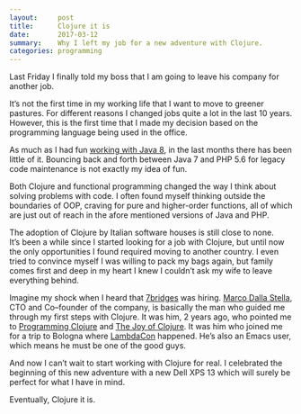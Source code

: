 ```yaml
---
layout:     post
title:      Clojure it is
date:       2017-03-12
summary:    Why I left my job for a new adventure with Clojure.
categories: programming
---
```


Last Friday I finally told my boss that I am going to leave his company for
another job.

It’s not the first time in my working life that I want to move to greener
pastures. For different reasons I changed jobs quite a lot in the last 10
years. However, this is the first time that I made my decision based on the
programming language being used in the office.

As much as I had
fun
[working with Java 8](https://manuel-uberti.github.io/programming/2016/10/22/java8-experience/),
in the last months there has been little of it. Bouncing back and forth between
Java 7 and PHP 5.6 for legacy code maintenance is not exactly my idea of fun.

Both Clojure and functional programming changed the way I think about solving
problems with code. I often found myself thinking outside the boundaries of OOP,
craving for pure and higher-order functions, all of which are just out of reach
in the afore mentioned versions of Java and PHP.

The adoption of Clojure by Italian software houses is still close to
none. It’s been a while since I started looking for a job with Clojure, but
until now the only opportunities I found required moving to another
country. I even tried to convince myself I was willing to pack my bags again,
but family comes first and deep in my heart I knew I couldn’t ask my wife to
leave everything behind.

Imagine my shock when I heard that [7bridges](https://7bridges.eu/) was
hiring. [Marco Dalla Stella](https://twitter.com/mdallastella), CTO and
Co–founder of the company, is basically the man who guided me through my first
steps with Clojure. It was him, 2 years ago, who pointed me
to [Programming Clojure](https://pragprog.com/book/shcloj2/programming-clojure)
and [The Joy of Clojure](http://www.joyofclojure.com/). It was him who joined me
for a trip to Bologna where [LambdaCon](http://www.lambdacon.org/)
happened. He’s also an Emacs user, which means he must be one of the good guys.

And now I can’t wait to start working with Clojure for real. I celebrated the
beginning of this new adventure with a new Dell XPS 13 which will surely be
perfect for what I have in mind.

Eventually, Clojure it is.
